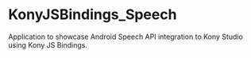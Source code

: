 # KonyJSBindings_Speech
Application to showcase Android Speech API integration to Kony Studio using Kony JS Bindings.
